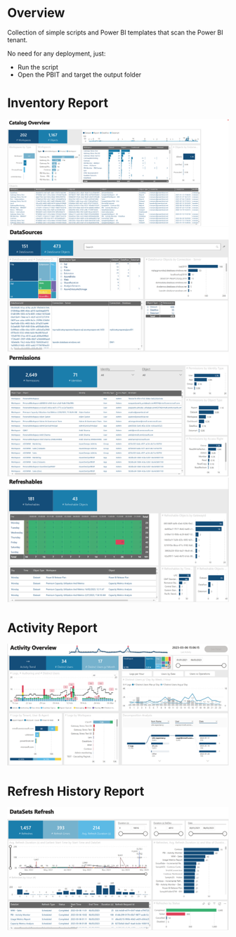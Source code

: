 
# Overview

Collection of simple scripts and Power BI templates that scan the Power BI tenant.

No need for any deployment, just:

- Run the script
- Open the PBIT and target the output folder

# Inventory Report

![image](./Images/report_inventory_pag1.png)
![image](./Images/report_inventory_pag2.png)
![image](./Images/report_inventory_pag3.png)
![image](./Images/report_inventory_pag4.png)

# Activity Report

![image](./Images/report_activity_pag1.png)

# Refresh History Report

![image](./Images/report_refreshhistory_pag1.png)

